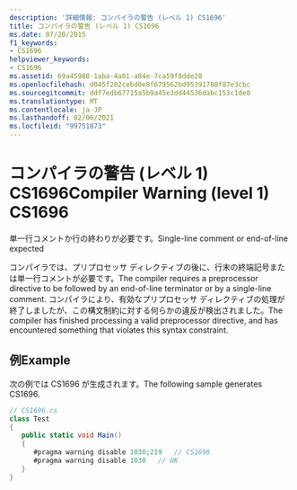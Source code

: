 ```yaml
---
description: '詳細情報: コンパイラの警告 (レベル 1) CS1696'
title: コンパイラの警告 (レベル 1) CS1696
ms.date: 07/20/2015
f1_keywords:
- CS1696
helpviewer_keywords:
- CS1696
ms.assetid: 69a45988-1aba-4a01-a84e-7ca59f8dde28
ms.openlocfilehash: d045f202cebd0e8f679562bd95391788f87e3cbc
ms.sourcegitcommit: ddf7edb67715a5b9a45e3dd44536dabc153c1de0
ms.translationtype: MT
ms.contentlocale: ja-JP
ms.lasthandoff: 02/06/2021
ms.locfileid: "99751873"
---
```

# <a name="compiler-warning-level-1-cs1696"></a><span data-ttu-id="d793d-103">コンパイラの警告 (レベル 1) CS1696</span><span class="sxs-lookup"><span data-stu-id="d793d-103">Compiler Warning (level 1) CS1696</span></span>

<span data-ttu-id="d793d-104">単一行コメントか行の終わりが必要です。</span><span class="sxs-lookup"><span data-stu-id="d793d-104">Single-line comment or end-of-line expected</span></span>  
  
 <span data-ttu-id="d793d-105">コンパイラでは、プリプロセッサ ディレクティブの後に、行末の終端記号または単一行コメントが必要です。</span><span class="sxs-lookup"><span data-stu-id="d793d-105">The compiler requires a preprocessor directive to be followed by an end-of-line terminator or by a single-line comment.</span></span> <span data-ttu-id="d793d-106">コンパイラにより、有効なプリプロセッサ ディレクティブの処理が終了しましたが、この構文制約に対する何らかの違反が検出されました。</span><span class="sxs-lookup"><span data-stu-id="d793d-106">The compiler has finished processing a valid preprocessor directive, and has encountered something that violates this syntax constraint.</span></span>  
  
## <a name="example"></a><span data-ttu-id="d793d-107">例</span><span class="sxs-lookup"><span data-stu-id="d793d-107">Example</span></span>  

 <span data-ttu-id="d793d-108">次の例では CS1696 が生成されます。</span><span class="sxs-lookup"><span data-stu-id="d793d-108">The following sample generates CS1696.</span></span>  
  
```csharp  
// CS1696.cs  
class Test  
{  
   public static void Main()  
   {  
      #pragma warning disable 1030;219   // CS1696  
      #pragma warning disable 1030   // OK  
   }  
}  
```
